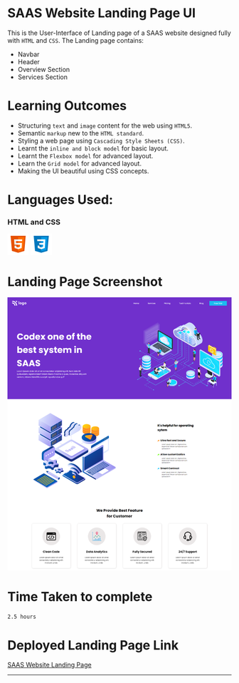 # SAAS Website Landing Page UI

This is the User-Interface of Landing page of a SAAS website designed fully with `HTML` and `CSS`. The Landing page contains:

 - Navbar
 - Header
 - Overview Section
 - Services Section


 # Learning Outcomes
  
  - Structuring `text` and `image` content for the web using `HTML5`.
  - Semantic `markup` new to the `HTML standard`.
  - Styling a web page using `Cascading Style Sheets (CSS)`.
  - Learnt the `inline and block model` for basic layout.
  - Learnt the `Flexbox model` for advanced layout.
  - Learn the `Grid model` for advanced layout.
  - Making the UI beautiful using CSS concepts.

# Languages Used:
 ### HTML and CSS
 ![HTML](./readme-icons/html.png) 
 ![CSS](./readme-icons/css.png)

 # Landing Page Screenshot

 ![](./Screenshots/1.png)

 # Time Taken to complete
`2.5 hours`

# Deployed Landing Page Link

[SAAS Website Landing Page](https://saas-websiteui.netlify.app/)
***